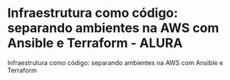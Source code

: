 # Infraestrutura como código: separando ambientes na AWS com Ansible e Terraform - ALURA

Infraestrutura como código: separando ambientes na AWS com Ansible e Terraform
